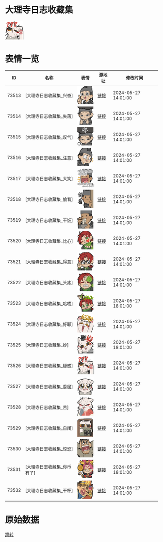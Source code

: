 # 大理寺日志收藏集

<img src="./cover.png" height="60" alt="cover" />

# 表情一览

|ID|名称|表情|源地址|修改时间|
|----|----|----|----|----|
|73513|[大理寺日志收藏集_兴奋]|<img src="./pic/073513_%5B大理寺日志收藏集_兴奋%5D.png" height="60" alt="兴奋"/>|[链接](https://i0.hdslb.com/bfs/garb/2280da4499c58d512143cbe66dd851fd70c47916.png)|2024-05-27 14:01:00|
|73514|[大理寺日志收藏集_失落]|<img src="./pic/073514_%5B大理寺日志收藏集_失落%5D.png" height="60" alt="失落"/>|[链接](https://i0.hdslb.com/bfs/garb/8e812a79240957979356bc3dd7ca62679e56e4cf.png)|2024-05-27 14:01:00|
|73515|[大理寺日志收藏集_叹气]|<img src="./pic/073515_%5B大理寺日志收藏集_叹气%5D.png" height="60" alt="叹气"/>|[链接](https://i0.hdslb.com/bfs/garb/5f3d4f1b90ffc776fd4efbd229d6e99a4919beed.png)|2024-05-27 14:01:00|
|73516|[大理寺日志收藏集_注意]|<img src="./pic/073516_%5B大理寺日志收藏集_注意%5D.png" height="60" alt="注意"/>|[链接](https://i0.hdslb.com/bfs/garb/c773c0689b7bee0f15211a1fea06d8fe5128382f.png)|2024-05-27 14:01:00|
|73517|[大理寺日志收藏集_大笑]|<img src="./pic/073517_%5B大理寺日志收藏集_大笑%5D.png" height="60" alt="大笑"/>|[链接](https://i0.hdslb.com/bfs/garb/66b92820056cd79686b4b85ac2b862e69c33f320.png)|2024-05-27 14:01:00|
|73518|[大理寺日志收藏集_偷看]|<img src="./pic/073518_%5B大理寺日志收藏集_偷看%5D.png" height="60" alt="偷看"/>|[链接](https://i0.hdslb.com/bfs/garb/fefc5ec94757eec09f22c2c8b0268b180281448e.png)|2024-05-27 14:01:00|
|73519|[大理寺日志收藏集_干饭]|<img src="./pic/073519_%5B大理寺日志收藏集_干饭%5D.png" height="60" alt="干饭"/>|[链接](https://i0.hdslb.com/bfs/garb/41d8e4f154d92c5de2034862ca256228f7424ece.png)|2024-05-27 14:01:00|
|73520|[大理寺日志收藏集_比心]|<img src="./pic/073520_%5B大理寺日志收藏集_比心%5D.png" height="60" alt="比心"/>|[链接](https://i0.hdslb.com/bfs/garb/0ee80345e2ef9369c63cd2bd00f0e9fab32d860d.png)|2024-05-27 14:01:00|
|73521|[大理寺日志收藏集_得意]|<img src="./pic/073521_%5B大理寺日志收藏集_得意%5D.png" height="60" alt="得意"/>|[链接](https://i0.hdslb.com/bfs/garb/7270461ae9d9f76359d43f4d82bc74ae6696824f.png)|2024-05-27 14:01:00|
|73522|[大理寺日志收藏集_头疼]|<img src="./pic/073522_%5B大理寺日志收藏集_头疼%5D.png" height="60" alt="头疼"/>|[链接](https://i0.hdslb.com/bfs/garb/6b1353a01bfe21daf1ea9c1b2b05b82edd874fa6.png)|2024-05-27 14:01:00|
|73523|[大理寺日志收藏集_哈喽]|<img src="./pic/073523_%5B大理寺日志收藏集_哈喽%5D.png" height="60" alt="哈喽"/>|[链接](https://i0.hdslb.com/bfs/garb/e2b13fbc3c6639f1883f12d7d3b202355a312af3.png)|2024-05-27 18:01:00|
|73524|[大理寺日志收藏集_好耶]|<img src="./pic/073524_%5B大理寺日志收藏集_好耶%5D.png" height="60" alt="好耶"/>|[链接](https://i0.hdslb.com/bfs/garb/e1d9cbcabb9654f795edaf46bd925fbfc4073fad.png)|2024-05-27 14:01:00|
|73525|[大理寺日志收藏集_妙]|<img src="./pic/073525_%5B大理寺日志收藏集_妙%5D.png" height="60" alt="妙"/>|[链接](https://i0.hdslb.com/bfs/garb/35d2e451c45651357a8aefbf75379778e84014e7.png)|2024-05-27 18:01:00|
|73526|[大理寺日志收藏集_疑惑]|<img src="./pic/073526_%5B大理寺日志收藏集_疑惑%5D.png" height="60" alt="疑惑"/>|[链接](https://i0.hdslb.com/bfs/garb/59ef882996eb09bd6ecbbacdfb9c7ea9e43a5960.png)|2024-05-27 14:01:00|
|73527|[大理寺日志收藏集_委屈]|<img src="./pic/073527_%5B大理寺日志收藏集_委屈%5D.png" height="60" alt="委屈"/>|[链接](https://i0.hdslb.com/bfs/garb/6776bcc0e630b6a5d40c24f5929b7188d95eddb8.png)|2024-05-27 14:01:00|
|73528|[大理寺日志收藏集_苦]|<img src="./pic/073528_%5B大理寺日志收藏集_苦%5D.png" height="60" alt="苦"/>|[链接](https://i0.hdslb.com/bfs/garb/426343ee5efc4147a0f6b5b1e01bc6bed65ebe69.png)|2024-05-27 14:01:00|
|73529|[大理寺日志收藏集_自闭]|<img src="./pic/073529_%5B大理寺日志收藏集_自闭%5D.png" height="60" alt="自闭"/>|[链接](https://i0.hdslb.com/bfs/garb/bf88147f8acf961526346dba119189c6c266f963.png)|2024-05-27 14:01:00|
|73530|[大理寺日志收藏集_惊恐]|<img src="./pic/073530_%5B大理寺日志收藏集_惊恐%5D.png" height="60" alt="惊恐"/>|[链接](https://i0.hdslb.com/bfs/garb/4eef14508b65632ff6c8a95f13667cb815071809.png)|2024-05-27 14:01:00|
|73531|[大理寺日志收藏集_你币有了]|<img src="./pic/073531_%5B大理寺日志收藏集_你币有了%5D.png" height="60" alt="你币有了"/>|[链接](https://i0.hdslb.com/bfs/garb/e12c10a2deccefd1f5c136f41e016ae3df60fc75.png)|2024-05-27 18:01:00|
|73532|[大理寺日志收藏集_干杯]|<img src="./pic/073532_%5B大理寺日志收藏集_干杯%5D.png" height="60" alt="干杯"/>|[链接](https://i0.hdslb.com/bfs/garb/eadae528153070696e13982cada08479abb87fe3.png)|2024-05-27 14:01:00|

# 原始数据

[跳转](./raw.json)

